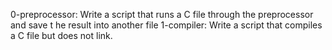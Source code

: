 0-preprocessor: Write a script that runs a C file through the preprocessor and save t
he result into another file 
1-compiler: Write a script that compiles a C file but does not link.
